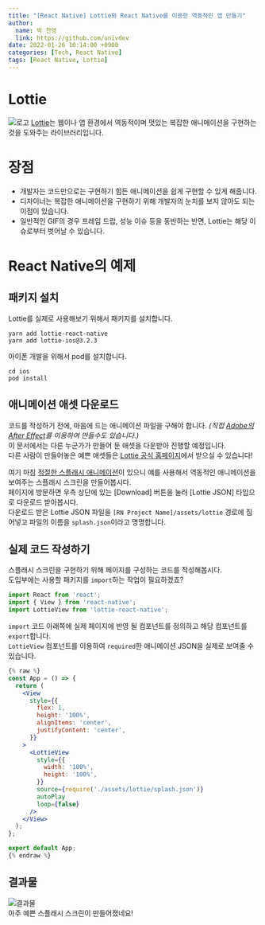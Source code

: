 ```yaml
---
title: "[React Native] Lottie와 React Native를 이용한 역동적인 앱 만들기"
author:
  name: 박 찬영
  link: https://github.com/univdev
date: 2022-01-26 10:14:00 +0900
categories: [Tech, React Native]
tags: [React Native, Lottie]
---
```

# Lottie
![로고][로고]
[Lottie][로티]는 웹이나 앱 환경에서 역동적이며 멋있는 복잡한 애니메이션을 구현하는 것을 도와주는 라이브러리입니다.  
# 장점
- 개발자는 코드만으로는 구현하기 힘든 애니메이션을 쉽게 구현할 수 있게 해줍니다.
- 디자이너는 복잡한 애니메이션을 구현하기 위해 개발자의 눈치를 보지 않아도 되는 이점이 있습니다.
- 일반적인 GIF의 경우 프레임 드랍, 성능 이슈 등을 동반하는 반면, Lottie는 해당 이슈로부터 벗어날 수 있습니다.

# React Native의 예제
## 패키지 설치
Lottie를 실제로 사용해보기 위해서 패키지를 설치합니다.
```shell
yarn add lottie-react-native
yarn add lottie-ios@3.2.3
```
아이폰 개발을 위해서 pod를 설치합니다.
```shell
cd ios
pod install
```
## 애니메이션 애셋 다운로드
코드를 작성하기 전에, 마음에 드는 애니메이션 파일을 구해야 합니다. *(직접 [Adobe의 After Effect][After Effect]를 이용하여 만들수도 있습니다.)*  
이 문서에서는 다른 누군가가 만들어 둔 애셋을 다운받아 진행할 예정입니다.  
다른 사람이 만들어놓은 예쁜 애셋들은 [Lottie 공식 홈페이지][공홈]에서 받으실 수 있습니다!

여기 마침 [적절한 스플래시 애니메이션][예제 파일]이 있으니 얘를 사용해서 역동적인 애니메이션을 보여주는 스플래시 스크린을 만들어봅시다.  
페이지에 방문하면 우측 상단에 있는 [Download] 버튼을 눌러 [Lottie JSON] 타입으로 다운로드 받아봅시다.  
다운로드 받은 Lottie JSON 파일을 ```[RN Project Name]/assets/lottie``` 경로에 집어넣고 파일의 이름을 ```splash.json```이라고 명명합니다.
## 실제 코드 작성하기
스플래시 스크린을 구현하기 위해 페이지를 구성하는 코드를 작성해봅시다.  
도입부에는 사용할 패키지를 ```import```하는 작업이 필요하겠죠?
```jsx
import React from 'react';
import { View } from 'react-native';
import LottieView from 'lottie-react-native';
```
```import``` 코드 아래쪽에 실제 페이지에 반영 될 컴포넌트를 정의하고 해당 컴포넌트를 ```export```합니다.  
```LottieView``` 컴포넌트를 이용하여 ```required```한 애니메이션 JSON을 실제로 보여줄 수 있습니다.
```jsx
{% raw %}
const App = () => {
  return (
    <View
      style={{
        flex: 1,
        height: '100%',
        alignItems: 'center',
        justifyContent: 'center',
      }}
    >
      <LottieView
        style={{
          width: '100%',
          height: '100%',
        }}
        source={require('./assets/lottie/splash.json')}
        autoPlay
        loop={false}
      />
    </View>
  );
};

export default App;
{% endraw %}
```
## 결과물
![결과물][결과]  
아주 예쁜 스플래시 스크린이 만들어졌네요!

[로고]: https://i.pinimg.com/originals/37/7d/e4/377de42aabf87d7f489773b512a220dd.gif
[로티]: https://lottiefiles.com
[After Effect]: https://lottiefiles.com/plugins/after-effects
[공홈]: https://lottiefiles.com/
[예제 파일]: https://lottiefiles.com/12100-splash-app-rtour24
[결과]: https://firebasestorage.googleapis.com/v0/b/univdev-github-io.appspot.com/o/lottie_result.gif?alt=media&token=7c133e4d-e6fd-428f-92a8-864521b0d726